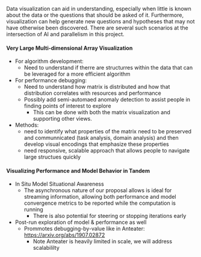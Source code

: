 Data visualization can aid in understanding, especially when little is known about the data or the questions that should be asked of it. Furthermore, visualization can help generate new questions and hypotheses that may not have otherwise been discovered. There are several such scenarios at the intersection of AI and parallelism in this project.

#### Very Large Multi-dimensional Array Visualization

- For algorithm development:
  - Need to understand if therre are structurres within the data that can be leveraged for a more efficient algorithm
- For performance debugging:
  - Need to understand how matrix is distributed and how that distribution correlates with resources and performance
  - Possibly add semi-automaed anomaly detection to assist people in finding points of interest to explore
    -  This can be done with both the matrix visualization and supporting other views.
- Methods: 
  - need to identify what properties of the matrix need to be preserved and communnicated (task analysis, domain analysis) and then develop visual encodings that emphasize these properties
  - need responsive, scalable approach that allows people to navigate large structues quickly


#### Visualizing Performance and Model Behavior in Tandem

- In Situ Model Situational Awareness
  - The asynchronous nature of our proposal allows is ideal for streaming information, allowing both performance and model convergence metrics to be reported while the computation is running
    - There is also potential for steering or stopping iterations early
- Post-run exploration of model & performance as well
  - Prommotes debugging-by-value like in Anteater: https://arxiv.org/abs/1907.02872
    - Note Anteater is heavily limited in scale, we will address scalabililty
